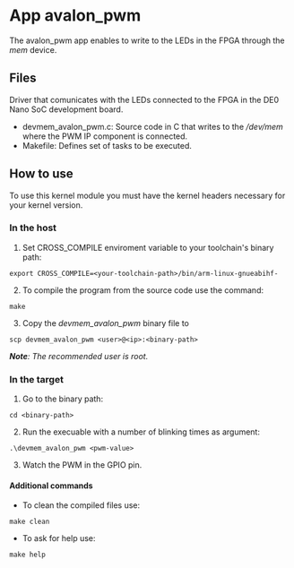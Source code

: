# App avalon_pwm
The avalon_pwm app enables to write to the LEDs in the FPGA through the *mem* device.

## Files
Driver that comunicates with the LEDs connected to the FPGA in the DE0 Nano SoC development board.

* devmem_avalon_pwm.c: Source code in C that writes to the */dev/mem* where the PWM IP component is connected.
* Makefile: Defines set of tasks to be executed.

## How to use
To use this kernel module you must have the kernel headers necessary for your kernel version.

### In the host
1. Set CROSS_COMPILE enviroment variable to your toolchain's binary path:

`export CROSS_COMPILE=<your-toolchain-path>/bin/arm-linux-gnueabihf-`

2. To compile the program from the source code use the command:

`make`

3. Copy the *devmem_avalon_pwm* binary file to 

`scp devmem_avalon_pwm <user>@<ip>:<binary-path>`

***Note**: The recommended user is root.*

### In the target
1. Go to the binary path:

`cd <binary-path>`

2. Run the execuable with a number of blinking times as argument:

`.\devmem_avalon_pwm <pwm-value>`

3. Watch the PWM in the GPIO pin.

#### Additional commands
* To clean the compiled files use:

`make clean`

* To ask for help use:

`make help`